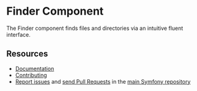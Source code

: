 Finder Component
================

The Finder component finds files and directories via an intuitive fluent
interface.

Resources
---------

* [Documentation](https://symfony.com/doc/current/components/finder.html)
* [Contributing](https://symfony.com/doc/current/contributing/index.html)
* [Report issues](https://github.com/symfony/symfony/issues) and
  [send Pull Requests](https://github.com/symfony/symfony/pulls)
  in the [main Symfony repository](https://github.com/symfony/symfony)
